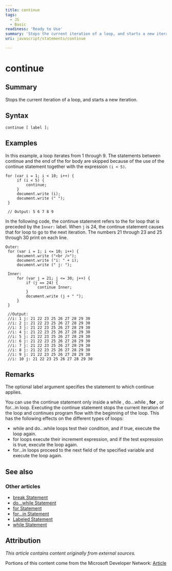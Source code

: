 ```yaml
---
title: continue
tags:
  - JS
  - Basic
readiness: 'Ready to Use'
summary: 'Stops the current iteration of a loop, and starts a new iteration.'
uri: javascript/statements/continue

---
```

# continue

## Summary

Stops the current iteration of a loop, and starts a new iteration.

## Syntax

    continue [ label ];

## Examples

In this example, a loop iterates from 1 through 9. The statements between continue and the end of the for body are skipped because of the use of the continue statement together with the expression `(i < 5)`.

``` {.js}
for (var i = 1; i < 10; i++) {
     if (i < 5) {
         continue;
     }
     document.write (i);
     document.write (" ");
 }

 // Output: 5 6 7 8 9
```

In the following code, the continue statement refers to the for loop that is preceded by the `Inner:` label. When `j` is 24, the continue statement causes that for loop to go to the next iteration. The numbers 21 through 23 and 25 through 30 print on each line.

``` {.js}
Outer:
 for (var i = 1; i <= 10; i++) {
     document.write ("<br />");
     document.write ("i: " + i);
     document.write (" j: ");

 Inner:
     for (var j = 21; j <= 30; j++) {
         if (j == 24) {
              continue Inner;
         }
         document.write (j + " ");
     }
 }

 //Output:
 //i: 1 j: 21 22 23 25 26 27 28 29 30
 //i: 2 j: 21 22 23 25 26 27 28 29 30
 //i: 3 j: 21 22 23 25 26 27 28 29 30
 //i: 4 j: 21 22 23 25 26 27 28 29 30
 //i: 5 j: 21 22 23 25 26 27 28 29 30
 //i: 6 j: 21 22 23 25 26 27 28 29 30
 //i: 7 j: 21 22 23 25 26 27 28 29 30
 //i: 8 j: 21 22 23 25 26 27 28 29 30
 //i: 9 j: 21 22 23 25 26 27 28 29 30
 //i: 10 j: 21 22 23 25 26 27 28 29 30
```

## Remarks

The optional label argument specifies the statement to which continue applies.

You can use the continue statement only inside a while , do...while , **for** , or for...in loop. Executing the continue statement stops the current iteration of the loop and continues program flow with the beginning of the loop. This has the following effects on the different types of loops:

-   while and do...while loops test their condition, and if true, execute the loop again.
-   for loops execute their increment expression, and if the test expression is true, execute the loop again.
-   for...in loops proceed to the next field of the specified variable and execute the loop again.

## See also

### Other articles

-   [break Statement](/javascript/statements/break)
-   [do...while Statement](/javascript/statements/do_while)
-   [for Statement](/javascript/statements/for)
-   [for...in Statement](/javascript/statements/for_in)
-   [Labeled Statement](/javascript/statements/Labeled)
-   [while Statement](/javascript/statements/while)

## Attribution

*This article contains content originally from external sources.*

Portions of this content come from the Microsoft Developer Network: [Article](http://msdn.microsoft.com/en-us/library/ie/8de3fkc8(v=vs.94).aspx)

